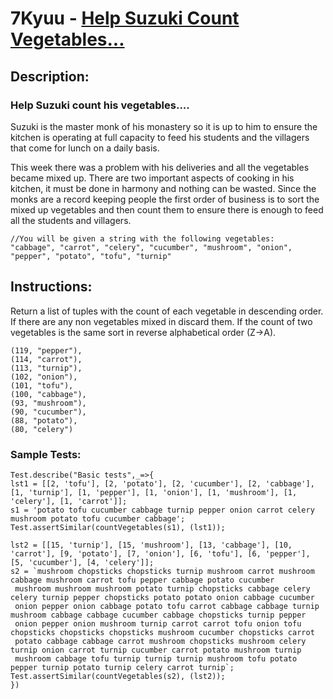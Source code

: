# 7Kyuu - [Help Suzuki Count Vegetables...](https://www.codewars.com/kata/56ff1667cc08cacf4b00171b/train/javascript)
## Description:

### Help Suzuki count his vegetables....
Suzuki is the master monk of his monastery so it is up to him to ensure the kitchen is operating at full capacity to feed his students and the villagers that come for lunch on a daily basis.

This week there was a problem with his deliveries and all the vegetables became mixed up. There are two important aspects of cooking in his kitchen, it must be done in harmony and nothing can be wasted. Since the monks are a record keeping people the first order of business is to sort the mixed up vegetables and then count them to ensure there is enough to feed all the students and villagers.
```
//You will be given a string with the following vegetables:
"cabbage", "carrot", "celery", "cucumber", "mushroom", "onion", "pepper", "potato", "tofu", "turnip"
```
## Instructions:
Return a list of tuples with the count of each vegetable in descending order. If there are any non vegetables mixed in discard them. If the count of two vegetables is the same sort in reverse alphabetical order (Z->A).

```
(119, "pepper"),
(114, "carrot"),
(113, "turnip"),
(102, "onion"),
(101, "tofu"),
(100, "cabbage"),
(93, "mushroom"),
(90, "cucumber"),
(88, "potato"),
(80, "celery")
```

### Sample Tests:
```
Test.describe("Basic tests",_=>{
lst1 = [[2, 'tofu'], [2, 'potato'], [2, 'cucumber'], [2, 'cabbage'], [1, 'turnip'], [1, 'pepper'], [1, 'onion'], [1, 'mushroom'], [1, 'celery'], [1, 'carrot']];
s1 = 'potato tofu cucumber cabbage turnip pepper onion carrot celery mushroom potato tofu cucumber cabbage';
Test.assertSimilar(countVegetables(s1), (lst1));

lst2 = [[15, 'turnip'], [15, 'mushroom'], [13, 'cabbage'], [10, 'carrot'], [9, 'potato'], [7, 'onion'], [6, 'tofu'], [6, 'pepper'], [5, 'cucumber'], [4, 'celery']];
s2 = `mushroom chopsticks chopsticks turnip mushroom carrot mushroom cabbage mushroom carrot tofu pepper cabbage potato cucumber 
 mushroom mushroom mushroom potato turnip chopsticks cabbage celery celery turnip pepper chopsticks potato potato onion cabbage cucumber
 onion pepper onion cabbage potato tofu carrot cabbage cabbage turnip mushroom cabbage cabbage cucumber cabbage chopsticks turnip pepper
 onion pepper onion mushroom turnip carrot carrot tofu onion tofu chopsticks chopsticks chopsticks mushroom cucumber chopsticks carrot
 potato cabbage cabbage carrot mushroom chopsticks mushroom celery turnip onion carrot turnip cucumber carrot potato mushroom turnip 
 mushroom cabbage tofu turnip turnip turnip mushroom tofu potato pepper turnip potato turnip celery carrot turnip`;
Test.assertSimilar(countVegetables(s2), (lst2));
})
```